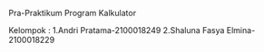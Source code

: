 Pra-Praktikum
Program Kalkulator

Kelompok :
1.Andri Pratama-2100018249
2.Shaluna Fasya Elmina-2100018229
